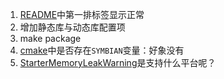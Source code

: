 1. [README](README.md)中第一排标签显示正常
2. 增加静态库与动态库配置项
3. make package
4. [cmake](cmake/util.cmake)中是否存在`SYMBIAN`变量：好象没有
5. [StarterMemoryLeakWarning](src/StarterMemoryLeakWarning.cpp)是支持什么平台呢？
